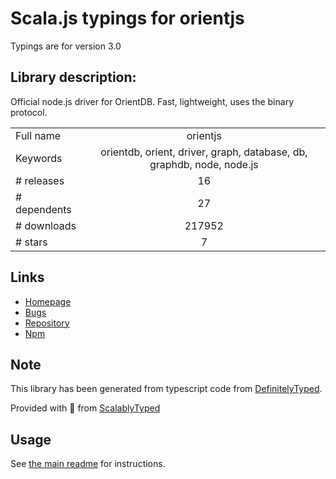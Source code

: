 
# Scala.js typings for orientjs

Typings are for version 3.0

## Library description:
Official node.js driver for OrientDB. Fast, lightweight, uses the binary protocol.

|                    |                 |
| ------------------ | :-------------: |
| Full name          | orientjs |
| Keywords           | orientdb, orient, driver, graph, database, db, graphdb, node, node.js |
| # releases         | 16 |
| # dependents       | 27 |
| # downloads        | 217952 |
| # stars            | 7 |

## Links
- [Homepage](https://github.com/orientechnologies/orientjs#readme)
- [Bugs](https://github.com/orientechnologies/orientjs/issues)
- [Repository](https://github.com/orientechnologies/orientjs)
- [Npm](https://www.npmjs.com/package/orientjs)
    


## Note
This library has been generated from typescript code from [DefinitelyTyped](https://definitelytyped.org).

Provided with :purple_heart: from [ScalablyTyped](https://github.com/oyvindberg/ScalablyTyped)

## Usage
See [the main readme](../../readme.md) for instructions.


